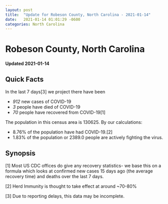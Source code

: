 ```yaml
---
layout: post
title:  "Update for Robeson County, North Carolina - 2021-01-14"
date:   2021-01-14 01:01:29 -0600
categories: North Carolina
---
```


# Robeson County, North Carolina
#### Updated 2021-01-14

## Quick Facts

In the last 7 days[3] we project there have been
- *912* new cases of COVID-19
- *3* people have died of COVID-19
- *70* people have recovered from COVID-19[1]

The population in this census area is 130625. By our calculations:
- 8.76% of the population have had COVID-19.[2]
- 1.83% of the population or 2389.0 people are actively fighting the virus.

## Synopsis




[1] Most US CDC offices do give any recovery statistics- we base this on a formula which looks at confirmed new cases
15 days ago (the average recovery time) and deaths over the last 7 days.

[2] Herd Immunity is thought to take effect at around ~70-80%

[3] Due to reporting delays, this data may be incomplete.
 
    